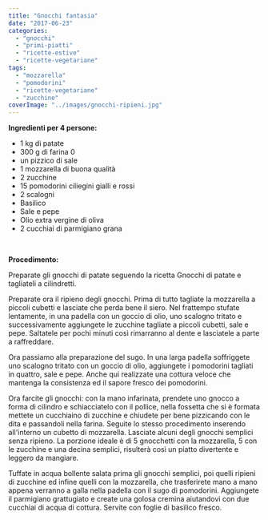 ```yaml
---
title: "Gnocchi fantasia"
date: "2017-06-23"
categories: 
  - "gnocchi"
  - "primi-piatti"
  - "ricette-estive"
  - "ricette-vegetariane"
tags: 
  - "mozzarella"
  - "pomodorini"
  - "ricette-vegetariane"
  - "zucchine"
coverImage: "../images/gnocchi-ripieni.jpg"
---
```


**Ingredienti per 4 persone:**

- 1 kg di patate
- 300 g di farina 0
- un pizzico di sale
- 1 mozzarella di buona qualità
- 2 zucchine
- 15 pomodorini ciliegini gialli e rossi
- 2 scalogni
- Basilico
- Sale e pepe
- Olio extra vergine di oliva
- 2 cucchiai di parmigiano grana

 

**Procedimento:**

Preparate gli gnocchi di patate seguendo la ricetta Gnocchi di patate e tagliateli a cilindretti.

Preparate ora il ripieno degli gnocchi. Prima di tutto tagliate la mozzarella a piccoli cubetti e lasciate che perda bene il siero. Nel frattempo stufate lentamente, in una padella con un goccio di olio, uno scalogno tritato e successivamente aggiungete le zucchine tagliate a piccoli cubetti, sale e pepe. Saltatele per pochi minuti così rimarranno al dente e lasciatele a parte a raffreddare.

Ora passiamo alla preparazione del sugo. In una larga padella soffriggete uno scalogno tritato con un goccio di olio, aggiungete i pomodorini tagliati in quattro, sale e pepe. Anche qui realizzate una cottura veloce che mantenga la consistenza ed il sapore fresco dei pomodorini.

Ora farcite gli gnocchi: con la mano infarinata, prendete uno gnocco a forma di cilindro e schiacciatelo con il pollice, nella fossetta che si è formata mettete un cucchiaino di zucchine e chiudete per bene pizzicando con le dita e passandoli nella farina. Seguite lo stesso procedimento inserendo all'interno un cubetto di mozzarella. Lasciate alcuni degli gnocchi semplici senza ripieno. La porzione ideale è di 5 gnocchetti con la mozzarella, 5 con le zucchine e una decina semplici, risulterà così un piatto divertente e leggero da mangiare.

Tuffate in acqua bollente salata prima gli gnocchi semplici, poi quelli ripieni di zucchine ed infine quelli con la mozzarella, che trasferirete mano a mano appena verranno a galla nella padella con il sugo di pomodorini. Aggiungete il parmigiano grattugiato e create una golosa cremina aiutandovi con due cucchiai di acqua di cottura. Servite con foglie di basilico fresco.
